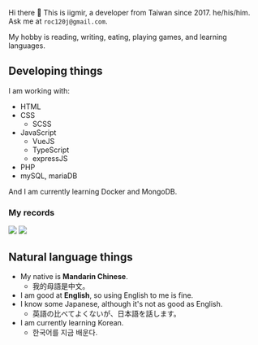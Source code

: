 Hi there 👋 This is iigmir, a developer from Taiwan since 2017. he/his/him. Ask me at `roc120j@gmail.com`.

My hobby is reading, writing, eating, playing games, and learning languages.

## Developing things

I am working with:

* HTML
* CSS
    * SCSS
* JavaScript
    * VueJS
    * TypeScript
    * expressJS
* PHP
* mySQL, mariaDB

And I am currently learning Docker and MongoDB.


### My records

<picture>
  <source
    srcset="https://github-readme-stats.vercel.app/api/top-langs/?username=iigmir&theme=neon"
    media="(prefers-color-scheme: dark), (prefers-color-scheme: no-preference)"
  />
  <source
    srcset="https://github-readme-stats.vercel.app/api/top-langs/?username=iigmir&theme=flag-india"
    media="(prefers-color-scheme: light)"
  />
  <img src="https://github-readme-stats.vercel.app/api/top-langs/?username=iigmir&theme=neon" />
</picture>

<img src="https://github-profile-trophy.vercel.app/?username=iigmir&column=3" />

## Natural language things

* My native is **Mandarin Chinese**.
    * 我的母語是中文。
* I am good at **English**, so using English to me is fine.
* I know some Japanese, although it's not as good as English.
    * 英語の比べてよくないが、日本語を話します。
* I am currently learning Korean.
    * 한국어를 지금 배운다.

<!--
**iigmir/iigmir** is a ✨ _special_ ✨ repository because its `README.md` (this file) appears on your GitHub profile.

Here are some ideas to get you started:

- 🔭 I’m currently working on ...
- 🌱 I’m currently learning ...
- 👯 I’m looking to collaborate on ...
- 🤔 I’m looking for help with ...
- 💬 Ask me about ...
- 📫 How to reach me: ...
- 😄 Pronouns: ...
- ⚡ Fun fact: ...
-->
